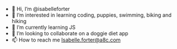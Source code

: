- 👋 Hi, I’m @isabelleforter
- 👀 I’m interested in learning coding, puppies, swimming, biking and hiking
- 🌱 I’m currently learning JS
- 💞️ I’m looking to collaborate on a doggie diet app
- 📫 How to reach me Isabelle.forter@a8c.com

<!---
isabelleforter/isabelleforter is a ✨ special ✨ repository because its `README.md` (this file) appears on your GitHub profile.
You can click the Preview link to take a look at your changes.
--->
